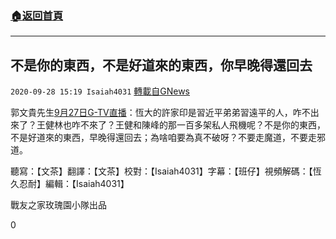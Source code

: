 ###  [:house:返回首頁](https://github.com/ourhimalayas/txt)
---

## 不是你的東西，不是好道來的東西，你早晚得還回去
`2020-09-28 15:19 Isaiah4031` [轉載自GNews](https://gnews.org/zh-hant/389047/)

郭文貴先生[9月27日G-TV直播](https://gtv.org//?videoid=5f711e140cd82c6bb69f9ced)：恆大的許家印是習近平弟弟習遠平的人，咋不出來了？王健林也咋不來了？王健和陳峰的那一百多架私人飛機呢？不是你的東西，不是好道來的東西，早晚得還回去；為啥咱要為真不破呀？不要走魔道，不要走邪道。

聽寫：【文茶】翻譯：【文茶】校對：【Isaiah4031】字幕：【班仔】視頻解碼：【恆久忍耐】編輯：【Isaiah4031】

戰友之家玫瑰園小隊出品

0
